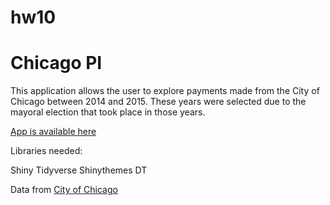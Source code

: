# hw10

# Chicago PI

This application allows the user to explore payments made from the City of Chicago between 2014 and 2015. These years were selected due to the mayoral election that took place in those years. 

[App is available here](https://gummyormz.shinyapps.io/chicagopi2/)

Libraries needed:

Shiny
Tidyverse
Shinythemes
DT

Data from [City of Chicago](https://data.cityofchicago.org/Administration-Finance/Payments/s4vu-giwb)
